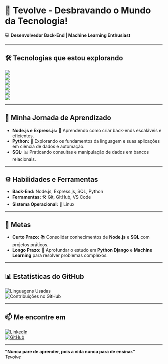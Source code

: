 # 🚀 **Tevolve - Desbravando o Mundo da Tecnologia!**

💻 **Desenvolvedor Back-End | Machine Learning Enthusiast**

---

## 🛠️ **Tecnologias que estou explorando**  

<span><img src="https://img.shields.io/badge/Node.js-339933?style=flat&logo=node.js&logoColor=white" /></span>  
<span><img src="https://img.shields.io/badge/Express.js-000000?style=flat&logo=express&logoColor=white" /></span>  
<span><img src="https://img.shields.io/badge/JavaScript-F7DF1E?style=flat&logo=javascript&logoColor=black" /></span>  
<span><img src="https://img.shields.io/badge/Python-3776AB?style=flat&logo=python&logoColor=white" /></span>  
<span><img src="https://img.shields.io/badge/SQL-4479A1?style=flat&logo=sqlite&logoColor=white" /></span>  
<span><img src="https://img.shields.io/badge/Linux-FCC624?style=flat&logo=linux&logoColor=black" /></span>  

---

## 🎯 **Minha Jornada de Aprendizado**  

- **Node.js e Express.js:** 🌟 Aprendendo como criar back-ends escaláveis e eficientes.  
- **Python:** 🧠 Explorando os fundamentos da linguagem e suas aplicações em ciência de dados e automação.  
- **SQL:** 📊 Praticando consultas e manipulação de dados em bancos relacionais.  

---

## ⚙️ **Habilidades e Ferramentas**  

- **Back-End:** Node.js, Express.js, SQL, Python  
- **Ferramentas:** 🛠️ Git, GitHub, VS Code  
- **Sistema Operacional:** 🐧 Linux  

---

## 🌟 **Metas**  

- **Curto Prazo:** 📚 Consolidar conhecimentos de **Node.js** e **SQL** com projetos práticos.  
- **Longo Prazo:** 🚀 Aprofundar o estudo em **Python Django** e **Machine Learning** para resolver problemas complexos.  

---

## 📊 **Estatísticas do GitHub**  

![Linguagens Usadas](https://github-readme-stats.vercel.app/api/top-langs/?username=tevolve&layout=compact&hide_title=true)  
![Contribuições no GitHub](https://github-readme-stats.vercel.app/api?username=tevolve&show_icons=true&hide_title=true&count_private=true)

---

## 📫 **Me encontre em**  

[![LinkedIn](https://img.shields.io/badge/LinkedIn-0077B5?style=flat&logo=linkedin&logoColor=white)](https://www.linkedin.com/in/tev0lv3)  
[![GitHub](https://img.shields.io/badge/GitHub-000000?style=flat&logo=github&logoColor=white)](https://github.com/tevolve)  

---

**"Nunca pare de aprender, pois a vida nunca para de ensinar."**  
<em>Tevolve</em>
